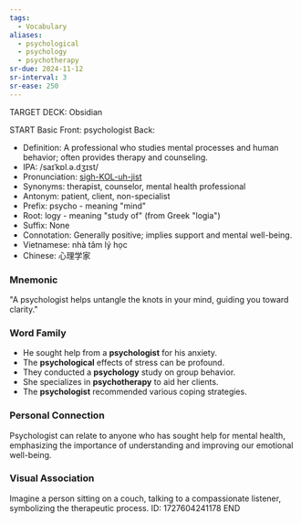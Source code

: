 ```yaml
---
tags:
  - Vocabulary
aliases:
  - psychological
  - psychology
  - psychotherapy
sr-due: 2024-11-12
sr-interval: 3
sr-ease: 250
---
```

TARGET DECK: Obsidian

START
Basic
Front:
psychologist
Back:
- Definition: A professional who studies mental processes and human behavior; often provides therapy and counseling.
- IPA: /saɪˈkɒl.ə.dʒɪst/
- Pronunciation: [sigh-KOL-uh-jist](https://www.google.com/search?q=how+to+pronounce=psychologist)
- Synonyms: therapist, counselor, mental health professional
- Antonym: patient, client, non-specialist
- Prefix: psycho - meaning "mind"
- Root: logy - meaning "study of" (from Greek "logia")
- Suffix: None
- Connotation: Generally positive; implies support and mental well-being.
- Vietnamese: nhà tâm lý học
- Chinese: 心理学家

### Mnemonic
"A psychologist helps untangle the knots in your mind, guiding you toward clarity."

### Word Family

- He sought help from a **psychologist** for his anxiety.
- The **psychological** effects of stress can be profound.
- They conducted a **psychology** study on group behavior.
- She specializes in **psychotherapy** to aid her clients.
- The **psychologist** recommended various coping strategies.

### Personal Connection
Psychologist can relate to anyone who has sought help for mental health, emphasizing the importance of understanding and improving our emotional well-being.

### Visual Association
Imagine a person sitting on a couch, talking to a compassionate listener, symbolizing the therapeutic process.
ID: 1727604241178
END